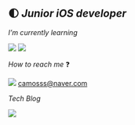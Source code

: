    
:first_quarter_moon: *Junior iOS developer*
 ---
*I’m currently learning*

<a href="file:///Users/camosss/Downloads/swift%20.svg" target="_blank"><img src="https://img.shields.io/badge/Swift-F29661?style=flat-square&logo=Swift&logoColor=white"/></a>  <a href="file:///Users/camosss/Downloads/firebase%20(1).svg" target="_blank"><img src="https://img.shields.io/badge/Firebase-FFE400?style=flat-square&logo=Firebase&logoColor=white"/></a>

*How to reach me* :question:
 
 <a href="file:///Users/camosss/Downloads/naver.svg" target="_blank"><img src="https://img.shields.io/badge/Naver-0BC904?style=flat-square&logo=Naver&logoColor=white"/></a>    camosss@naver.com

*Tech Blog*

<a href="https://www.notion.so/camosss-237308dc0bf4403c854546d1a20e886d"><img src="https://img.shields.io/badge/Notion-A6A6A6?style=flat-square&logo=Notion&logoColor=white&link=https://www.notion.so/camosss-237308dc0bf4403c854546d1a20e886d)"/></a>
